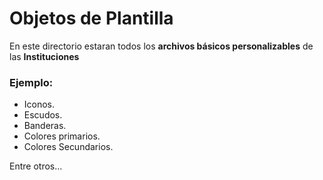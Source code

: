 # Objetos de Plantilla

En este directorio estaran todos los **archivos básicos personalizables** de las **Instituciones**

### Ejemplo:

* Iconos.
* Escudos.
* Banderas.
* Colores primarios.
* Colores Secundarios.

Entre otros...
